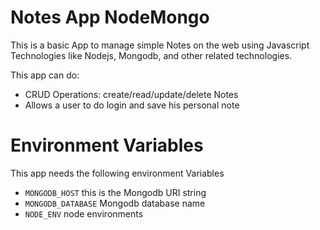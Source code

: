 # Notes App NodeMongo

This is a basic App to manage simple Notes on the web using Javascript Technologies like Nodejs, Mongodb, and other related technologies.

This app can do:

- CRUD Operations: create/read/update/delete Notes
- Allows a user to do login and save his personal note

# Environment Variables

This app needs the following environment Variables

- `MONGODB_HOST` this is the Mongodb URI string
- `MONGODB_DATABASE` Mongodb database name
- `NODE_ENV` node environments
